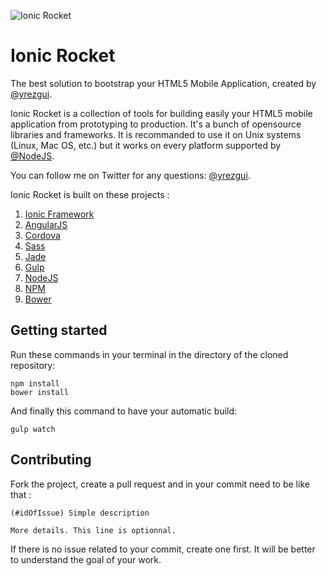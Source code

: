 ![Ionic Rocket](https://pbs.twimg.com/media/BkdKf_PCAAE8-wU.png:large "Ionic Rocket")

# Ionic Rocket

The best solution to bootstrap your HTML5 Mobile Application, created by [@yrezgui](https://github.com/yrezgui).

Ionic Rocket is a collection of tools for building easily your HTML5 mobile application from prototyping to production. It's a bunch of opensource libraries and frameworks. It is recommanded to use it on Unix systems (Linux, Mac OS, etc.) but it works on every platform supported by [@NodeJS](https://github.com/joyent/node).

You can follow me on Twitter for any questions: [@yrezgui](https://twitter.com/yrezgui).

Ionic Rocket is built on these projects :


1. [Ionic Framework](https://github.com/driftyco/ionic)
2. [AngularJS](https://github.com/angular/angular.js)
3. [Cordova](https://github.com/apache/cordova-cli)
4. [Sass](https://github.com/less/less.js)
5. [Jade](https://github.com/visionmedia/jade)
6. [Gulp](https://github.com/gulpjs/gulp)
7. [NodeJS](https://github.com/joyent/node)
8. [NPM](https://github.com/npm/npm)
9. [Bower](https://github.com/bower/bower)

## Getting started
Run these commands in your terminal in the directory of the cloned repository:

```
npm install
bower install
```

And finally this command to have your automatic build:
```
gulp watch
```


## Contributing

Fork the project, create a pull request and in your commit need to be like that :

```
(#idOfIssue) Simple description

More details. This line is optionnal.

```

If there is no issue related to your commit, create one first. It will be better to understand the goal of your work.
